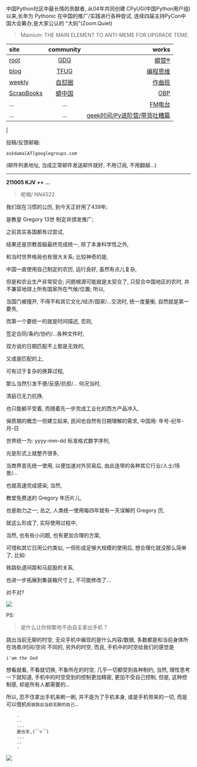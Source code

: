 中国Python社区中最长情的贡献者, 从04年共同创建 CPyUG(中国Python用户组)以来,长年为 Pythonic 在中国的推广/实践进行各种尝试, 连续四届主持PyCon中国大会筹办,是大家公认的 "大妈"(Zoom.Quiet)

> Mainium: THE MAIN ELEMENT TO ANTI-MEME FOR UPGRADE TEME.

| site | community | works |
| :-----| :----: | ----: |
| [root](http://zoomquiet.io/) | [GDG](https://blog.zhgdg.org/) | [蟒营®](https://doc.101.camp/) |
| [blog](https://blog.zoomquiet.io/pages/zoomquiet.html) | [TFUG](http://zh.tfug.world/) | [编程思维](https://py.101.camp/) |
| [weekly](http://weekly.pychina.org/) | [自怼圈](https://du.101.camp/) | [作曲班](https://mu.101.camp/) |
| [ScrapBooks](https://zoomquiet.io/collection.html) | [蟒中国](https://pychina.org/) | [OBP](https://zoomquiet.io/obp/index.html) |
| ... | ... | [FM电台](https://fm.101.camp/) |
| ... | ... | [geek时间/Py进阶营/带货吐糟篇](https://fm.101.camp/2020/geek2py-dama.html) 
 |


投稿/反馈邮箱:

    askdama[AT]googlegroups.com

(邮件列表地址, 
当成正常邮件发送邮件就好, 不用订阅, 不用翻越...)


---------------------------------------------------
**211005 KJV ++ ...**

> 呢喃/ NN4522





我们现在习惯的公历,
到今天正好用了439年;

是教皇 Gregory 13世 制定并颁发推广;

之前其实各国都有过尝试,

结果还是宗教首脑最终完成统一,
除了本身科学性之外,

和当时世界格局也有很大关系;
比较神奇的是,

中国一直使用自己制定的农历,
运行良好,
虽然有点儿复杂,

但是和农业生产非常契合;
问题根源可能就是太契合了,
只契合中国地区的农时,
并不兼容地球上所有国家所在气候/位置;
所以,

当国门被撞开,
不得不和其它文化/经济/国家/...交流时,
统一度量衡,
自然就是第一要务,

而第一个要统一的就是时间描述,
否则,

签定合同/条约/协约/...各种文件时,

双方说的日期匹配不上那是无效的,

又或是匹配的上, 

可有过于复杂的换算过程,

那么当然引发不便/反感/抗拒/...
何况当时,

清庭已无力抗挣,

也只能躺平受着,
而随着先一步完成工业化的西方产品冲入,

保质期的概念一但建立起来,
民间也自然有日期理解的需求,
中国用: 年号-纪年-月-日

世界统一为: yyyy-mm-dd 标准格式数字序列,

光是形式上就整齐很多,

当商界首先统一使用,
以便加速对外贸易后,
由此连带的各种其它行业/人士/场景/...

也就高速完成感染,
当然,

教堂免费送的 Gregory 年历片儿,

也是助力之一;
总之,
人类统一使用每四年就有一天误解的 Gregory 历,

就这么形成了,
实际使用过程中,

当然,
也有些小问题,
也有更加合理的方案,

可惜和其它日用公约类似,
一但形成足够大规模的使用后,
想合理化就没那么简单了,
比如:

铁路轨道间距和马屁股的关系,

也进一步拓展到集装箱尺寸上,
不可能修改了...

对不对?​








![](https://ipic.zoomquiet.top/2021-10-04-zq42-today-card-2110.005.jpeg)




PS:
> 是什么让你频繁地不由自主拿出手机？

跳出当前无聊的时空,
无论手机中展现的是什么内容/数据,
多数都是和当前身体所在场景/时间/空间 不同的,
另外的时空,
而且, 手机中的时空给我们的感觉是

    i'am the God

想看就看, 不看就切换,
不象所在的时空, 几乎一切都受到各种制约,
当然,
理性思考一下就知道,
手机中的时空受到的控制更加精密, 更加不受自己控制,
但是, 这种控制感,
却是所有人都需要的...

所以, 
忍不住拿出手机来刷一刷,
并不是为了手机本身, 或是手机带来的一切,
而是可以借机`假装跳出当前无聊的自己`...



```
    .
    ..
    ...
    是也乎,(￣▽￣)
    ...
    ..
    .
```


![](http://ydlj.zoomquiet.top/ipic/2021-07-10-210701DU21-zip.jpg)

